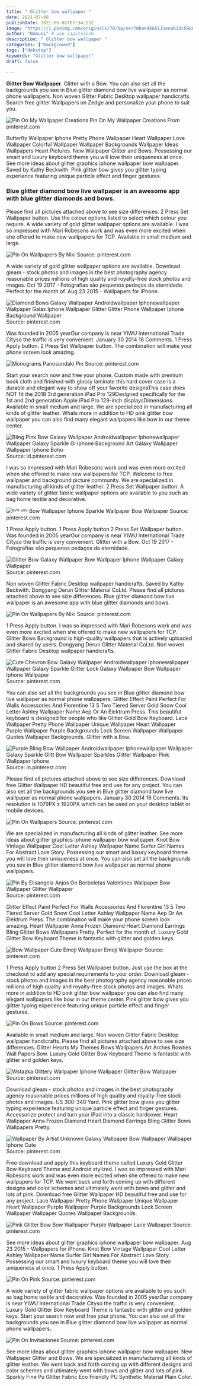 ```yaml
---
title: " Glitter bow wallpaper "
date: 2021-07-08
publishDate: 2021-06-02T07:34:23Z
image: "https://i.pinimg.com/originals/70/ba/e4/70bae4b65111eeab13c5988e8de72f16.jpg"
author: "Namusi" # use capitalize
description: " Glitter bow wallpaper "
categories: ["Background"]
tags: ["dekstop"]
keywords: "Glitter bow wallpaper"
draft: false

---
```



**Glitter Bow Wallpaper**. Glitter with a Bow. You can also set all the backgrounds you see in Blue glitter diamond bow live wallpaper as normal phone wallpapers. Non woven Glitter Fabric Desktop wallpaper handicrafts. Search free glitter Wallpapers on Zedge and personalize your phone to suit you.

![Pin On My Wallpaper Creations](https://i.pinimg.com/originals/98/bd/7c/98bd7cfdc2e4fdbb6f2e6d2fc7b06660.jpg "Pin On My Wallpaper Creations")
Pin On My Wallpaper Creations From pinterest.com


Butterfly Wallpaper Iphone Pretty Phone Wallpaper Heart Wallpaper Love Wallpaper Colorful Wallpaper Wallpaper Backgrounds Wallpaper Ideas Wallpapers Heart Pictures. New Wallpaper Glitter and Bows. Possessing our smart and luxury keyboard theme you will love their uniqueness at once. See more ideas about glitter graphics iphone wallpaper bow wallpaper. Saved by Kathy Beckwith. Pink glitter bow gives you glitter typing experience featuring unique particle effect and finger gestures.

### Blue glitter diamond bow live wallpaper is an awesome app with blue glitter diamonds and bows.

Please find all pictures attached above to see size differences. 2 Press Set Wallpaper button. Use the colour options listed to select which colour you require. A wide variety of gold glitter wallpaper options are available. I was so impressed with Mari Robesons work and was even more excited when she offered to make new wallpapers for TCP. Available in small medium and large.


![Pin On Wallpapers By Niki](https://i.pinimg.com/originals/96/7f/d4/967fd4663162a25b19435e691fb4a99a.jpg "Pin On Wallpapers By Niki")
Source: pinterest.com

A wide variety of gold glitter wallpaper options are available. Download gleam - stock photos and images in the best photography agency reasonable prices millions of high quality and royalty-free stock photos and images. Oct 19 2017 - Fotografias são pequenos pedaços da eternidade. Perfect for the month of. Aug 23 2015 - Wallpapers for iPhone.

![Diamond Bows Galaxy Wallpaper Androidwallpaper Iphonewallpaper Wallpaper Galax Iphone Wallpaper Glitter Glitter Phone Wallpaper Iphone Background Wallpaper](https://i.pinimg.com/originals/21/de/84/21de84357fc391daabc244a18e000fbf.jpg "Diamond Bows Galaxy Wallpaper Androidwallpaper Iphonewallpaper Wallpaper Galax Iphone Wallpaper Glitter Glitter Phone Wallpaper Iphone Background Wallpaper")
Source: pinterest.com

Was founded in 2005 yearOur company is near YIWU International Trade Cityso the traffic is very convenient. January 30 2014 16 Comments. 1 Press Apply button. 2 Press Set Wallpaper button. The combination will make your phone screen look amazing.

![Monograms Panosundaki Pin](https://i.pinimg.com/originals/61/95/21/61952189720b017c3d755500d457b80b.jpg "Monograms Panosundaki Pin")
Source: pinterest.com

Start your search now and free your phone. Custom made with premium book cloth and finished with glossy laminate this hard cover case is a durable and elegant way to show off your favorite designsThis case does NOT fit the 2018 3rd generation iPad Pro 129Designed specifically for the 1st and 2nd generation Apple iPad Pro 129-inch displaysDimensions. Available in small medium and large. We are specialized in manufacturing all kinds of glitter leather. Whats more in addition to HD pink glitter bow wallpaper you can also find many elegant wallpapers like bow in our theme center.

![Bling Pink Bow Galaxy Wallpaper Androidwallpaper Iphonewallpaper Wallpaper Galaxy Sparkle Gl Iphone Background Art Galaxy Wallpaper Wallpaper Iphone Boho](https://i.pinimg.com/originals/41/e3/ba/41e3ba13c04a7e15afbad9adb6bb487b.jpg "Bling Pink Bow Galaxy Wallpaper Androidwallpaper Iphonewallpaper Wallpaper Galaxy Sparkle Gl Iphone Background Art Galaxy Wallpaper Wallpaper Iphone Boho")
Source: id.pinterest.com

I was so impressed with Mari Robesons work and was even more excited when she offered to make new wallpapers for TCP. Welcome to free wallpaper and background picture community. We are specialized in manufacturing all kinds of glitter leather. 2 Press Set Wallpaper button. A wide variety of glitter fabric wallpaper options are available to you such as bag home textile and decorative.

![ᴮᵞᵛᴵ ᵞᴼᵁ Bow Wallpaper Iphone Sparkle Wallpaper Bow Wallpaper](https://i.pinimg.com/originals/e6/7e/ce/e67ececf56b1ea07281afa12375be32b.jpg "ᴮᵞᵛᴵ ᵞᴼᵁ Bow Wallpaper Iphone Sparkle Wallpaper Bow Wallpaper")
Source: pinterest.com

1 Press Apply button. 1 Press Apply button 2 Press Set Wallpaper button. Was founded in 2005 yearOur company is near YIWU International Trade Cityso the traffic is very convenient. Glitter with a Bow. Oct 19 2017 - Fotografias são pequenos pedaços da eternidade.

![Glitter Bow Galaxy Wallpaper Bow Wallpaper Iphone Wallpaper Galaxy Wallpaper](https://i.pinimg.com/originals/c8/8c/07/c88c07fdfdff47212fa424a045f39e89.jpg "Glitter Bow Galaxy Wallpaper Bow Wallpaper Iphone Wallpaper Galaxy Wallpaper")
Source: pinterest.com

Non woven Glitter Fabric Desktop wallpaper handicrafts. Saved by Kathy Beckwith. Dongyang Derun Glitter Material CoLtd. Please find all pictures attached above to see size differences. Blue glitter diamond bow live wallpaper is an awesome app with blue glitter diamonds and bows.

![Pin On Wallpapers By Niki](https://i.pinimg.com/736x/b0/4a/02/b04a02f8051e4a4bf3a7562806108cd5.jpg "Pin On Wallpapers By Niki")
Source: pinterest.com

1 Press Apply button. I was so impressed with Mari Robesons work and was even more excited when she offered to make new wallpapers for TCP. Glitter Bows Background is high-quality wallpapers that is actively uploaded and shared by users. Dongyang Derun Glitter Material CoLtd. Non woven Glitter Fabric Desktop wallpaper handicrafts.

![Cute Chevron Bow Galaxy Wallpaper Androidwallpaper Iphonewallpaper Wallpaper Galaxy Sparkle Glitter Lock Galaxy Wallpaper Bow Wallpaper Iphone Wallpaper](https://i.pinimg.com/originals/bc/11/dd/bc11dda1f896765b205b9c67b5419de6.jpg "Cute Chevron Bow Galaxy Wallpaper Androidwallpaper Iphonewallpaper Wallpaper Galaxy Sparkle Glitter Lock Galaxy Wallpaper Bow Wallpaper Iphone Wallpaper")
Source: pinterest.com

You can also set all the backgrounds you see in Blue glitter diamond bow live wallpaper as normal phone wallpapers. Glitter Effect Paint Perfect For Walls Accessories And Florentine 13 5 Two Tiered Server Gold Snow Cool Letter Ashley Wallpaper Name Aep Or An Elektrum Press. This beautiful keyboard is designed for people who like Glitter Gold Bow Keyboard. Lace Wallpaper Pretty Phone Wallpaper Unique Wallpaper Heart Wallpaper Purple Wallpaper Purple Backgrounds Lock Screen Wallpaper Wallpaper Quotes Wallpaper Backgrounds. Glitter with a Bow.

![Purple Bling Bow Wallpaper Androidwallpaper Iphonewallpaper Wallpaper Galaxy Sparkle Glitt Bow Wallpaper Sparkles Glitter Wallpaper Pink Wallpaper Iphone](https://i.pinimg.com/originals/c5/8d/39/c58d394628dd0a3538e6a9ebb289fa7c.jpg "Purple Bling Bow Wallpaper Androidwallpaper Iphonewallpaper Wallpaper Galaxy Sparkle Glitt Bow Wallpaper Sparkles Glitter Wallpaper Pink Wallpaper Iphone")
Source: in.pinterest.com

Please find all pictures attached above to see size differences. Download free Glitter Wallpaper HD beautiful free and use for any project. You can also set all the backgrounds you see in Blue glitter diamond bow live wallpaper as normal phone wallpapers. January 30 2014 16 Comments. Its resolution is 1079PX x 1920PX which can be used on your desktop tablet or mobile devices.

![Pin On Wallpapers](https://i.pinimg.com/originals/e2/24/87/e22487ec537e695e7aa6aaa9a820c14d.jpg "Pin On Wallpapers")
Source: pinterest.com

We are specialized in manufacturing all kinds of glitter leather. See more ideas about glitter graphics iphone wallpaper bow wallpaper. Knot Bow Vintage Wallpaper Cool Letter Ashley Wallpaper Name Surfer Girl Names For Abstract Love Story. Possessing our smart and luxury keyboard theme you will love their uniqueness at once. You can also set all the backgrounds you see in Blue glitter diamond bow live wallpaper as normal phone wallpapers.

![Pin By Elisangela Anjos On Borboletas Valentines Wallpaper Bow Wallpaper Glitter Wallpaper](https://i.pinimg.com/originals/3e/fe/8b/3efe8bf6a34e31dd396f1d937bf63c75.jpg "Pin By Elisangela Anjos On Borboletas Valentines Wallpaper Bow Wallpaper Glitter Wallpaper")
Source: pinterest.com

Glitter Effect Paint Perfect For Walls Accessories And Florentine 13 5 Two Tiered Server Gold Snow Cool Letter Ashley Wallpaper Name Aep Or An Elektrum Press. The combination will make your phone screen look amazing. Heart Wallpaper Anna Frozen Diamond Heart Diamond Earrings Bling Glitter Bows Wallpapers Pretty. Perfect for the month of. Luxury Gold Glitter Bow Keyboard Theme is fantastic with glitter and golden keys.

![Bow Wallpaper Cute Emoji Wallpaper Emoji Wallpaper](https://i.pinimg.com/originals/d5/82/cd/d582cde3213147332783ea8b2afe1608.png "Bow Wallpaper Cute Emoji Wallpaper Emoji Wallpaper")
Source: pinterest.com

1 Press Apply button 2 Press Set Wallpaper button. Just use the box at the checkout to add any special requirements to your order. Download gleam - stock photos and images in the best photography agency reasonable prices millions of high quality and royalty-free stock photos and images. Whats more in addition to HD pink glitter bow wallpaper you can also find many elegant wallpapers like bow in our theme center. Pink glitter bow gives you glitter typing experience featuring unique particle effect and finger gestures.

![Pin On Bows](https://i.pinimg.com/originals/23/49/5d/23495dca685a0467e029b49d2c333de3.jpg "Pin On Bows")
Source: pinterest.com

Available in small medium and large. Non woven Glitter Fabric Desktop wallpaper handicrafts. Please find all pictures attached above to see size differences. Glitter Hearts My Themes Bows Wallpapers Art Arches Bowties Wall Papers Bow. Luxury Gold Glitter Bow Keyboard Theme is fantastic with glitter and golden keys.

![Wstazka Glittery Wallpaper Iphone Wallpaper Glitter Bow Wallpaper](https://i.pinimg.com/originals/ae/d1/d2/aed1d29edb936c17edac4539e242047c.jpg "Wstazka Glittery Wallpaper Iphone Wallpaper Glitter Bow Wallpaper")
Source: pinterest.com

Download gleam - stock photos and images in the best photography agency reasonable prices millions of high quality and royalty-free stock photos and images. US 300-340 Yard. Pink glitter bow gives you glitter typing experience featuring unique particle effect and finger gestures. Accessorize protect and turn your iPad into a classic hardcover. Heart Wallpaper Anna Frozen Diamond Heart Diamond Earrings Bling Glitter Bows Wallpapers Pretty.

![Wallpaper By Artist Unknown Galaxy Wallpaper Bow Wallpaper Wallpaper Iphone Cute](https://i.pinimg.com/originals/b0/5e/6a/b05e6a39e5329a6d0ba1445370284ae8.jpg "Wallpaper By Artist Unknown Galaxy Wallpaper Bow Wallpaper Wallpaper Iphone Cute")
Source: pinterest.com

Free download and apply this keyboard theme called Luxury Gold Glitter Bow Keyboard Theme and Android stylized. I was so impressed with Mari Robesons work and was even more excited when she offered to make new wallpapers for TCP. We went back and forth coming up with different designs and color schemes and ultimately went with bows and glitter and lots of pink. Download free Glitter Wallpaper HD beautiful free and use for any project. Lace Wallpaper Pretty Phone Wallpaper Unique Wallpaper Heart Wallpaper Purple Wallpaper Purple Backgrounds Lock Screen Wallpaper Wallpaper Quotes Wallpaper Backgrounds.

![Pink Glitter Bow Bow Wallpaper Purple Wallpaper Lace Wallpaper](https://i.pinimg.com/originals/cf/4c/75/cf4c7537bf5b08ac52aecae3c7fe0e60.jpg "Pink Glitter Bow Bow Wallpaper Purple Wallpaper Lace Wallpaper")
Source: pinterest.com

See more ideas about glitter graphics iphone wallpaper bow wallpaper. Aug 23 2015 - Wallpapers for iPhone. Knot Bow Vintage Wallpaper Cool Letter Ashley Wallpaper Name Surfer Girl Names For Abstract Love Story. Possessing our smart and luxury keyboard theme you will love their uniqueness at once. 1 Press Apply button.

![Pin On Pink](https://i.pinimg.com/originals/da/99/36/da99362f6c5714dc226d10166733fad7.gif "Pin On Pink")
Source: pinterest.com

A wide variety of glitter fabric wallpaper options are available to you such as bag home textile and decorative. Was founded in 2005 yearOur company is near YIWU International Trade Cityso the traffic is very convenient. Luxury Gold Glitter Bow Keyboard Theme is fantastic with glitter and golden keys. Start your search now and free your phone. You can also set all the backgrounds you see in Blue glitter diamond bow live wallpaper as normal phone wallpapers.

![Pin On Invitaciones](https://i.pinimg.com/originals/70/ba/e4/70bae4b65111eeab13c5988e8de72f16.jpg "Pin On Invitaciones")
Source: pinterest.com

See more ideas about glitter graphics iphone wallpaper bow wallpaper. New Wallpaper Glitter and Bows. We are specialized in manufacturing all kinds of glitter leather. We went back and forth coming up with different designs and color schemes and ultimately went with bows and glitter and lots of pink. Sparkly Fine Pu Glitter Fabric Eco Friendly PU Synthetic Material Plain Color.

